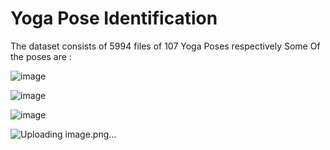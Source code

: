 # Yoga Pose Identification

The dataset consists of 5994 files of 107 Yoga Poses respectively
Some Of the poses are :

![image](https://user-images.githubusercontent.com/31736193/129048132-87becc9f-809c-4d09-a95f-6ca6fa49f67e.png)




![image](https://user-images.githubusercontent.com/31736193/129048096-3d59aa2c-4f04-450c-abb6-fdfee517e533.png)





![image](https://user-images.githubusercontent.com/31736193/129048283-98b3effe-365c-4375-b0d3-3a1dca98f2d2.png)





![Uploading image.png…]()



